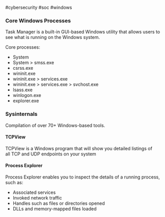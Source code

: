 #cybersecurity #soc #windows 

### Core Windows Processes
Task Manager is a built-in GUI-based Windows utility that allows users to see what is running on the Windows system.

Core processes:
- System
- System > smss.exe
- csrss.exe
- wininit.exe
- wininit.exe > services.exe
- wininit.exe > services.exe > svchost.exe
- lsass.exe
- winlogon.exe
- explorer.exe

### Sysinternals
Compilation of over 70+ Windows-based tools.

#### TCPView
TCPView is a Windows program that will show you detailed listings of all TCP and UDP endpoints on your system

#### Process Explorer
Process Explorer enables you to inspect the details of a running process, such as:

- Associated services
- Invoked network traffic
- Handles such as files or directories opened
- DLLs and memory-mapped files loaded


